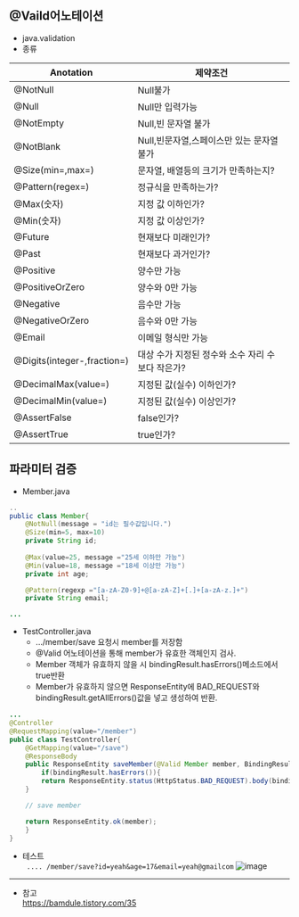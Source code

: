 ## @Vaild어노테이션

- java.validation
- 종류

|Anotation|제약조건|
|--|--|
|@NotNull|Null불가|
|@Null|Null만 입력가능|
|@NotEmpty|Null,빈 문자열 불가|
|@NotBlank|Null,빈문자열,스페이스만 있는 문자열 불가|
|@Size(min=,max=)|문자열, 배열등의 크기가 만족하는지?|
|@Pattern(regex=)|정규식을 만족하는가?|
|@Max(숫자)|지정 값 이하인가?|
|@Min(숫자)|지정 값 이상인가?|
|@Future|현재보다 미래인가?|
|@Past|현재보다 과거인가?|
|@Positive|양수만 가능|
|@PositiveOrZero|양수와 0만 가능|
|@Negative|음수만 가능|
|@NegativeOrZero|음수와 0만 가능|
|@Email|이메일 형식만 가능|
|@Digits(integer-,fraction=)|대상 수가 지정된 정수와 소수 자리 수 보다 작은가?|
|@DecimalMax(value=)|지정된 값(실수) 이하인가?|
|@DecimalMin(value=)|지정된 값(실수) 이상인가?|
|@AssertFalse|false인가?|
|@AssertTrue|true인가?|

## 파라미터 검증

- Member.java

```java
..
public class Member{
    @NotNull(message = "id는 필수값입니다.")
    @Size(min=5, max=10)
    private String id;
	
    @Max(value=25, message ="25세 이하만 가능")
    @Min(value=18, message ="18세 이상만 가능")
    private int age;

    @Pattern(regexp ="[a-zA-Z0-9]+@[a-zA-Z]+[.]+[a-zA-z.]+")
    private String email;

...

```

- TestController.java
    - .../member/save 요청시 member를 저장함
    - @Valid 어노테이션을 통해 member가 유효한 객체인지 검사.
    - Member 객체가 유효하지 않을 시 bindingResult.hasErrors()메소드에서 true반환
    - Member가 유효하지 않으면 ResponseEntity에 BAD_REQUEST와 bindingResult.getAllErrors()값을 넣고 생성하여 반환.     
```java
...
@Controller
@RequestMapping(value="/member")
public class TestController{
    @GetMapping(value="/save")
    @ResponseBody
    public ResponseEntity saveMember(@Valid Member member, BindingResult bindingResult){
        if(bindingResult.hasErrors()){
        return ResponseEntity.status(HttpStatus.BAD_REQUEST).body(bindingResult.getAllErrors());
    }

    // save member

    return ResponseEntity.ok(member);
    }
}
```          

- 테스트                             
 ` .... /member/save?id=yeah&age=17&email=yeah@gmailcom`
![image](https://user-images.githubusercontent.com/64389378/122176300-67c57000-cebf-11eb-8e19-c5f32eeb9f5a.png)

- - -
- 참고                                     
https://bamdule.tistory.com/35
